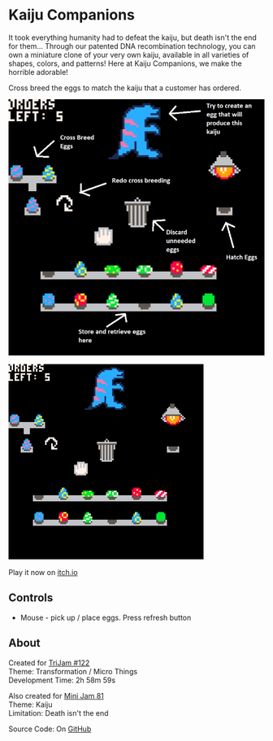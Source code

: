 # Kaiju Companions
It took everything humanity had to defeat the kaiju, but death isn't the end
for them... Through our patented DNA recombination technology, you can 
own a miniature clone of your very own kaiju, available in all varieties
of shapes, colors, and patterns! Here at Kaiju Companions, we make the 
horrible adorable!  
  
Cross breed the eggs to match the kaiju that a customer has ordered.  

![tutorial](screenshots/tutorial.png)

[![Tray of eggs of different shapes and colors with a blue godzilla with pink stripes](screenshots/cover.png)](https://caterpillargames.itch.io/kaiju-companions)

Play it now on [itch.io](https://caterpillargames.itch.io/kaiju-companions)

## Controls
* Mouse - pick up / place eggs. Press refresh button




## About
Created for [TriJam #122](https://itch.io/jam/trijam-122/entries)  
Theme: Transformation / Micro Things  
Development Time: 2h 58m 59s  

Also created for [Mini Jam 81](https://itch.io/jam/mini-jam-81-kaiju)  
Theme: Kaiju  
Limitation: Death isn't the end

Source Code: On [GitHub](https://github.com/CaterpillarGames/pico8-games/tree/master/carts/kaiju-companions)


